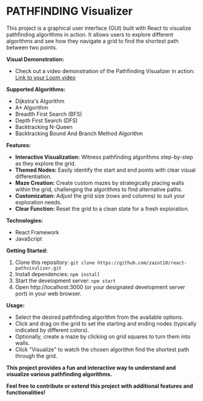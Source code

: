 # PATHFINDING Visualizer

This project is a graphical user interface (GUI) built with React to visualize pathfinding algorithms in action.  It allows users to explore different algorithms and see how they navigate a grid to find the shortest path between two points.

**Visual Demonstration:**

* Check out a video demonstration of the Pathfinding Visualizer in action: [Link to your Loom video](https://www.loom.com/share/393d8ee15a244e8f8d2f5d92401dbb48?sid=4a0fab9a-ac7c-40ef-bb27-35deb97e3874)


**Supported Algorithms:**

* Dijkstra's Algorithm
* A* Algorithm
* Breadth First Search (BFS)
* Depth First Search (DFS)
* Backtracking N-Queen 
* Backtracking Bound And Branch Method Algorithm

**Features:**

* **Interactive Visualization:** Witness pathfinding algorithms step-by-step as they explore the grid.
* **Themed Nodes:** Easily identify the start and end points with clear visual differentiation.
* **Maze Creation:** Create custom mazes by strategically placing walls within the grid, challenging the algorithms to find alternative paths.
* **Customization:** Adjust the grid size (rows and columns) to suit your exploration needs.
* **Clear Function:** Reset the grid to a clean state for a fresh exploration.

**Technologies:**

* React Framework
* JavaScript

**Getting Started:**

1. Clone this repository: `git clone https://github.com/zaint10/react-pathvisulizer.git`
2. Install dependencies: `npm install`
3. Start the development server: `npm start`
4. Open http://localhost:3000 (or your designated development server port) in your web browser.

**Usage:**

* Select the desired pathfinding algorithm from the available options.
* Click and drag on the grid to set the starting and ending nodes (typically indicated by different colors).
* Optionally, create a maze by clicking on grid squares to turn them into walls.
* Click "Visualize" to watch the chosen algorithm find the shortest path through the grid.

**This project provides a fun and interactive way to understand and visualize various pathfinding algorithms.**

**Feel free to contribute or extend this project with additional features and functionalities!**